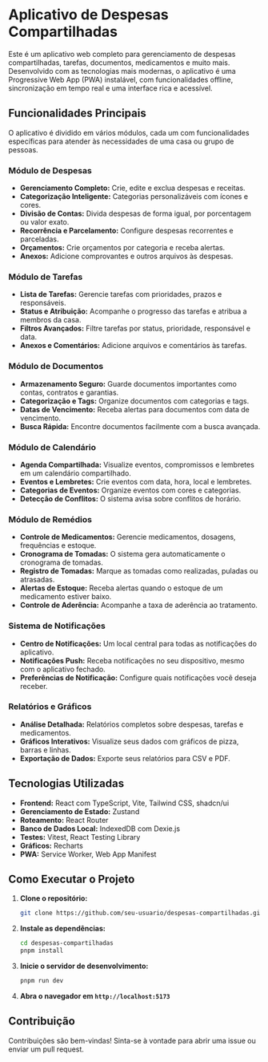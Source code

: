 # Aplicativo de Despesas Compartilhadas

Este é um aplicativo web completo para gerenciamento de despesas compartilhadas, tarefas, documentos, medicamentos e muito mais. Desenvolvido com as tecnologias mais modernas, o aplicativo é uma Progressive Web App (PWA) instalável, com funcionalidades offline, sincronização em tempo real e uma interface rica e acessível.

## Funcionalidades Principais

O aplicativo é dividido em vários módulos, cada um com funcionalidades específicas para atender às necessidades de uma casa ou grupo de pessoas.

### Módulo de Despesas

- **Gerenciamento Completo:** Crie, edite e exclua despesas e receitas.
- **Categorização Inteligente:** Categorias personalizáveis com ícones e cores.
- **Divisão de Contas:** Divida despesas de forma igual, por porcentagem ou valor exato.
- **Recorrência e Parcelamento:** Configure despesas recorrentes e parceladas.
- **Orçamentos:** Crie orçamentos por categoria e receba alertas.
- **Anexos:** Adicione comprovantes e outros arquivos às despesas.

### Módulo de Tarefas

- **Lista de Tarefas:** Gerencie tarefas com prioridades, prazos e responsáveis.
- **Status e Atribuição:** Acompanhe o progresso das tarefas e atribua a membros da casa.
- **Filtros Avançados:** Filtre tarefas por status, prioridade, responsável e data.
- **Anexos e Comentários:** Adicione arquivos e comentários às tarefas.

### Módulo de Documentos

- **Armazenamento Seguro:** Guarde documentos importantes como contas, contratos e garantias.
- **Categorização e Tags:** Organize documentos com categorias e tags.
- **Datas de Vencimento:** Receba alertas para documentos com data de vencimento.
- **Busca Rápida:** Encontre documentos facilmente com a busca avançada.

### Módulo de Calendário

- **Agenda Compartilhada:** Visualize eventos, compromissos e lembretes em um calendário compartilhado.
- **Eventos e Lembretes:** Crie eventos com data, hora, local e lembretes.
- **Categorias de Eventos:** Organize eventos com cores e categorias.
- **Detecção de Conflitos:** O sistema avisa sobre conflitos de horário.

### Módulo de Remédios

- **Controle de Medicamentos:** Gerencie medicamentos, dosagens, frequências e estoque.
- **Cronograma de Tomadas:** O sistema gera automaticamente o cronograma de tomadas.
- **Registro de Tomadas:** Marque as tomadas como realizadas, puladas ou atrasadas.
- **Alertas de Estoque:** Receba alertas quando o estoque de um medicamento estiver baixo.
- **Controle de Aderência:** Acompanhe a taxa de aderência ao tratamento.

### Sistema de Notificações

- **Centro de Notificações:** Um local central para todas as notificações do aplicativo.
- **Notificações Push:** Receba notificações no seu dispositivo, mesmo com o aplicativo fechado.
- **Preferências de Notificação:** Configure quais notificações você deseja receber.

### Relatórios e Gráficos

- **Análise Detalhada:** Relatórios completos sobre despesas, tarefas e medicamentos.
- **Gráficos Interativos:** Visualize seus dados com gráficos de pizza, barras e linhas.
- **Exportação de Dados:** Exporte seus relatórios para CSV e PDF.

## Tecnologias Utilizadas

- **Frontend:** React com TypeScript, Vite, Tailwind CSS, shadcn/ui
- **Gerenciamento de Estado:** Zustand
- **Roteamento:** React Router
- **Banco de Dados Local:** IndexedDB com Dexie.js
- **Testes:** Vitest, React Testing Library
- **Gráficos:** Recharts
- **PWA:** Service Worker, Web App Manifest

## Como Executar o Projeto

1. **Clone o repositório:**
   ```bash
   git clone https://github.com/seu-usuario/despesas-compartilhadas.git
   ```

2. **Instale as dependências:**
   ```bash
   cd despesas-compartilhadas
   pnpm install
   ```

3. **Inicie o servidor de desenvolvimento:**
   ```bash
   pnpm run dev
   ```

4. **Abra o navegador em `http://localhost:5173`**

## Contribuição

Contribuições são bem-vindas! Sinta-se à vontade para abrir uma issue ou enviar um pull request.



